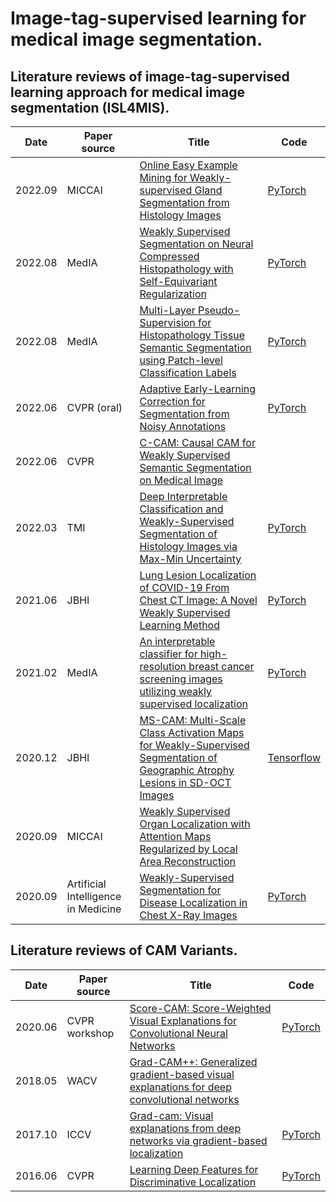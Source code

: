 # Image-tag-supervised learning for medical image segmentation.

## Literature reviews of image-tag-supervised learning approach for medical image segmentation (**ISL4MIS**).

| Date    | Paper source                        | Title                                                        | Code                                                         |
| ------- | ----------------------------------- | ------------------------------------------------------------ | ------------------------------------------------------------ |
| 2022.09 | MICCAI                              | [Online Easy Example Mining for Weakly-supervised Gland Segmentation from Histology Images](https://arxiv.org/abs/2206.06665) | [PyTorch](https://github.com/xmed-lab/OEEM)                  |
| 2022.08 | MedIA                               | [Weakly Supervised Segmentation on Neural Compressed Histopathology with Self-Equivariant Regularization](https://www.sciencedirect.com/science/article/abs/pii/S1361841522001293) | [PyTorch](https://github.com/PhilipChicco/wsshisto)          |
| 2022.08 | MedIA                               | [Multi-Layer Pseudo-Supervision for Histopathology Tissue Semantic Segmentation using Patch-level Classification Labels](https://www.sciencedirect.com/science/article/pii/S1361841522001347) | [PyTorch](https://github.com/ChuHan89/WSSS-Tissue)           |
| 2022.06 | CVPR (oral)                         | [Adaptive Early-Learning Correction for Segmentation from Noisy Annotations](https://openaccess.thecvf.com/content/CVPR2022/papers/Liu_Adaptive_Early-Learning_Correction_for_Segmentation_From_Noisy_Annotations_CVPR_2022_paper.pdf) | [PyTorch](https://github.com/Kangningthu/ADELE)              |
| 2022.06 | CVPR                                | [C-CAM: Causal CAM for Weakly Supervised Semantic Segmentation on Medical Image](https://openaccess.thecvf.com/content/CVPR2022/papers/Chen_C-CAM_Causal_CAM_for_Weakly_Supervised_Semantic_Segmentation_on_Medical_CVPR_2022_paper.pdf) |                                                              |
| 2022.03 | TMI                                 | [Deep Interpretable Classification and Weakly-Supervised Segmentation of Histology Images via Max-Min Uncertainty](https://ieeexplore.ieee.org/abstract/document/9591653) | [PyTorch](https://github.com/sbelharbi/deep-wsl-histo-min-max-uncertainty) |
| 2021.06 | JBHI                                | [Lung Lesion Localization of COVID-19 From Chest CT Image: A Novel Weakly Supervised Learning Method](https://ieeexplore.ieee.org/document/9382077) | [PyTorch](https://github.com/guaguabujianle/COVID-19-GAN)    |
| 2021.02 | MedIA                               | [An interpretable classifier for high-resolution breast cancer screening images utilizing weakly supervised localization](https://www.sciencedirect.com/science/article/pii/S1361841520302723) | [PyTorch](https://github.com/nyukat/GMIC)                    |
| 2020.12 | JBHI                                | [MS-CAM: Multi-Scale Class Activation Maps for Weakly-Supervised Segmentation of Geographic Atrophy Lesions in SD-OCT Images](https://ieeexplore.ieee.org/abstract/document/9121691) | [Tensorflow](https://github.com/jizexuan/Multi-Scale-Class-Activation-Map-Tensorflow) |
| 2020.09 | MICCAI                              | [Weakly Supervised Organ Localization with Attention Maps Regularized by Local Area Reconstruction](https://link.springer.com/chapter/10.1007/978-3-030-59710-8_24) |                                                              |
| 2020.09 | Artificial Intelligence in Medicine | [Weakly-Supervised Segmentation for Disease Localization in Chest X-Ray Images](https://link.springer.com/chapter/10.1007/978-3-030-59137-3_23) | [PyTorch](https://github.com/ucuapps/WSMIS)                  |


## Literature reviews of CAM Variants.
| Date    | Paper source                        | Title                                                        | Code                                                         |
| ------- | ----------------------------------- | ------------------------------------------------------------ | ------------------------------------------------------------ |
| 2020.06 | CVPR workshop                       | [Score-CAM: Score-Weighted Visual Explanations for Convolutional Neural Networks](https://openaccess.thecvf.com/content_CVPRW_2020/html/w1/Wang_Score-CAM_Score-Weighted_Visual_Explanations_for_Convolutional_Neural_Networks_CVPRW_2020_paper.html) | [PyTorch](https://github.com/haofanwang/Score-CAM)                  |
| 2018.05 | WACV                       | [Grad-CAM++: Generalized gradient-based visual explanations for deep convolutional networks](https://ieeexplore.ieee.org/abstract/document/8354201) |                 |
| 2017.10 | ICCV                              | [Grad-cam: Visual explanations from deep networks via gradient-based localization](https://openaccess.thecvf.com/content_iccv_2017/html/Selvaraju_Grad-CAM_Visual_Explanations_ICCV_2017_paper.html) | [PyTorch](https://github.com/ramprs/grad-cam/)                  |
| 2016.06 | CVPR                              | [Learning Deep Features for Discriminative Localization](https://openaccess.thecvf.com/content_cvpr_2016/html/Zhou_Learning_Deep_Features_CVPR_2016_paper.html) | [PyTorch](https://github.com/zhoubolei/CAM)                  |



